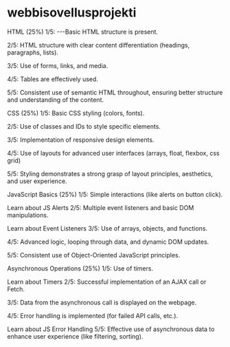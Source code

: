 # webbisovellusprojekti
 
HTML (25%)
1/5:
---Basic HTML structure is present.

2/5:
HTML structure with clear content differentiation (headings, paragraphs, lists).

3/5:
Use of forms, links, and media.

4/5:
Tables are effectively used.

5/5:
Consistent use of semantic HTML throughout, ensuring better structure and understanding of the content.


CSS (25%)
1/5:
Basic CSS styling (colors, fonts).

2/5:
Use of classes and IDs to style specific elements.

3/5:
Implementation of responsive design elements.

4/5:
Use of layouts for advanced user interfaces (arrays, float, flexbox, css grid)

5/5:
Styling demonstrates a strong grasp of layout principles, aesthetics, and user experience.


JavaScript Basics (25%)
1/5:
Simple interactions (like alerts on button click).

Learn about JS Alerts
2/5:
Multiple event listeners and basic DOM manipulations.

Learn about Event Listeners
3/5:
Use of arrays, objects, and functions.

4/5:
Advanced logic, looping through data, and dynamic DOM updates.

5/5:
Consistent use of Object-Oriented JavaScript principles.


Asynchronous Operations (25%)
1/5:
Use of timers.

Learn about Timers
2/5:
Successful implementation of an AJAX call or Fetch.

3/5:
Data from the asynchronous call is displayed on the webpage.

4/5:
Error handling is implemented (for failed API calls, etc.).

Learn about JS Error Handling
5/5:
Effective use of asynchronous data to enhance user experience (like filtering, sorting).